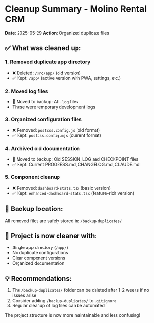 # Cleanup Summary - Molino Rental CRM

**Date**: 2025-05-29
**Action**: Organized duplicate files

## ✅ What was cleaned up:

### 1. **Removed duplicate app directory**
- ❌ Deleted: `/src/app/` (old version)
- ✅ Kept: `/app/` (active version with PWA, settings, etc.)

### 2. **Moved log files**
- 📁 Moved to backup: All `.log` files
- These were temporary development logs

### 3. **Organized configuration files**
- ❌ Removed: `postcss.config.js` (old format)
- ✅ Kept: `postcss.config.mjs` (current format)

### 4. **Archived old documentation**
- 📁 Moved to backup: Old SESSION_LOG and CHECKPOINT files
- ✅ Kept: Current PROGRESS.md, CHANGELOG.md, CLAUDE.md

### 5. **Component cleanup**
- ❌ Removed: `dashboard-stats.tsx` (basic version)
- ✅ Kept: `enhanced-dashboard-stats.tsx` (feature-rich version)

## 📁 Backup location:
All removed files are safely stored in: `/backup-duplicates/`

## 🚀 Project is now cleaner with:
- Single app directory (`/app/`)
- No duplicate configurations
- Clear component versions
- Organized documentation

## 💡 Recommendations:
1. The `/backup-duplicates/` folder can be deleted after 1-2 weeks if no issues arise
2. Consider adding `/backup-duplicates/` to `.gitignore`
3. Regular cleanup of log files can be automated

The project structure is now more maintainable and less confusing!